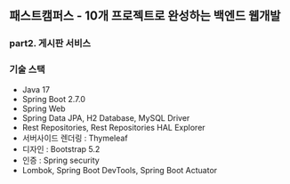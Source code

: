 ## 패스트캠퍼스 - 10개 프로젝트로 완성하는 백엔드 웹개발

### part2. 게시판 서비스

### 기술 스택
- Java 17
- Spring Boot 2.7.0
- Spring Web
- Spring Data JPA, H2 Database, MySQL Driver
- Rest Repositories, Rest Repositories HAL Explorer
- 서버사이드 렌더링 : Thymeleaf
- 디자인 : Bootstrap 5.2
- 인증 : Spring security
- Lombok, Spring Boot DevTools, Spring Boot Actuator
